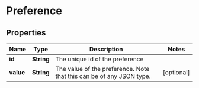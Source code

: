 
# Preference

## Properties
Name | Type | Description | Notes
------------ | ------------- | ------------- | -------------
**id** | **String** | The unique id of the preference | 
**value** | **String** | The value of the preference. Note that this can be of any JSON type. |  [optional]



